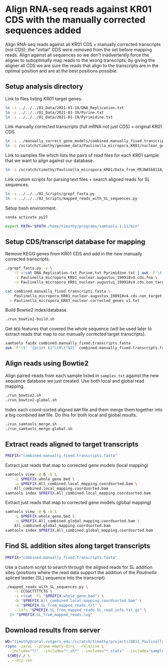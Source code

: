 # Align RNA-seq reads against KR01 CDS with the manually corrected sequences added

Align RNA-seq reads against all KR01 CDS + manually corrected transcripts (not CDS); the "initial" CDS were removed from the set before mapping reads. Align against all sequences so we don't inadvertently force the aligner to suboptimally map reads to the wrong transcripts; by giving the aligner all CDS we are sure the reads that align to the transcripts are in the optimal position and are at the best positions possible.

## Setup analysis directory

Link to files listing KR01 target genes.

```bash
ln -s ../../../01_Data/2021-01-19/DNA_Replication.txt
ln -s ../../../01_Data/2021-01-19/Purine.txt
ln -s ../../../01_Data/2021-01-19/Pyrimidine.txt
```

Link manually corrected transcripts (full mRNA not just CDS) + original KR01 CDS.

```bash
ln -s ../manually_correct_gene_models/combined.manually_fixed.transcripts.fasta
ln -s /scratch/timothy/genome_data/Paulinella_micropora_KR01/nuclear_genome/databases/Paulinella_micropora_KR01_nuclear.augustus_190918v4.cds.fna
```

Link to samples file which lists the pairs of read files for each KR01 sample that we want to align against our database.

```bash
ln -s /scratch/timothy/Paulinella_micropora_KR01/Data_from_PRJNA568118/samples/samples.txt
```

Link custom scripts for parsing text files + search aligned reads for SL sequences.

```bash
ln -s ../../../02_Scripts/grepf_fasta.py
ln -s ../../../02_Scripts/mapped_reads_with_SL_sequences.py
```

Setup bash environment.

```bash
conda activate py27

export PATH="$PATH:/home/timothy/programs/samtools-1.11/bin"
```

## Setup CDS/transcript database for mapping

Remove KEGG genes from KR01 CDS and add in the new manually corrected transcripts.

```bash
./grepf_fasta.py -v \
    -f <(cat DNA_Replication.txt Purine.txt Pyrimidine.txt | awk -F'\t' '$2~"^g" {print "Paulinella_micropora_KR01_nuclear___"$2}' | sort | uniq) \
    -i Paulinella_micropora_KR01_nuclear.augustus_190918v4.cds.fna \
    -o Paulinella_micropora_KR01_nuclear.augustus_190918v4.cds.non_target.fna

cat combined.manually_fixed.transcripts.fasta \
    Paulinella_micropora_KR01_nuclear.augustus_190918v4.cds.non_target.fna \
  > Paulinella_micropora_KR01_nuclear.corrected_genes_v1.txt
```

Build Bowtie2 index/database.

```bash
./run_bowtie2-build.sh
```

Get `BED` features that covered the whole sequence (will be used later to extract reads that map to our manually corrected target transcripts).

```bash
samtools faidx combined.manually_fixed.transcripts.fasta
awk -F'\t' '{print $1"\t0\t"$2}' combined.manually_fixed.transcripts.fasta.fai > combined.manually_fixed.transcripts.fasta.whole_gene.bed
```

## Align reads using Bowtie2

Align paired-reads from each sample listed in `samples.txt` against the new sequence database we just created. Use both local and global read mapping.

```bash
./run_bowtie2.sh
./run_bowtie2-global.sh
```

Index each coord-sorted aligned `BAM` file and them merge them together into a big combined `BAM` file. Do this for both local and global results. 

```bash
./run_samtools_merge.sh
./run_samtools_merge-global.sh
```

## Extract reads aligned to target transcripts

```bash
PREFIX="combined.manually_fixed.transcripts.fasta"
```

Extract just reads that map to corrected gene models (local mapping)

```bash
samtools view -@ 6 -b \
    -L $PREFIX.whole_gene.bed \
    -o $PREFIX.All_combined.local_mapping.coordsorted.bam \
    All_combined.local_mapping.coordsorted.bam
samtools index $PREFIX.All_combined.local_mapping.coordsorted.bam
```

Extract just reads that map to corrected gene models (global mapping)

```bash
samtools view -@ 6 -b \
    -L $PREFIX.whole_gene.bed \
    -o $PREFIX.All_combined.global_mapping.coordsorted.bam \
    All_combined.global_mapping.coordsorted.bam
samtools index $PREFIX.All_combined.global_mapping.coordsorted.bam
```

## Find SL addition sites along target transcripts

```bash
PREFIX="combined.manually_fixed.transcripts.fasta"
```

Use a custom script to search through the aligned reads for SL addition sites (positions where the read data support the addition of the *Paulinella* spliced leader [SL] sequence into the transcript).

```bash
./mapped_reads_with_SL_sequences.py \
    -s CCGGCTTTTCTG \
    -i <(cut -f1 "$PREFIX.whole_gene.bed") \
    -b "$PREFIX.All_combined.local_mapping.coordsorted.bam" \
    -o "$PREFIX.SL_from_mapped_reads.txt" \
    --info "$PREFIX.SL_from_mapped_reads.SL_read_info.txt.gz" \
  2> "$PREFIX.SL_from_mapped_reads.log"
```

## Download results from server

```bash
WD="timothy@coral.rutgers.edu:/scratch/timothy/projects/0011_Paulinella_micropora_KR01_KEGG_pathway_analysis/03_Analysis/2021-01-19/manually_correct_gene_models_read_mapping"
rsync -zarvL --prune-empty-dirs --relative \
 --include="*/" --include="*.sh*" --include="*.stats" --include="samples.txt" --include="*.SL_from_mapped_reads.*" --exclude="*" \
 ${WD}/./ \
 . --dry-run
```

